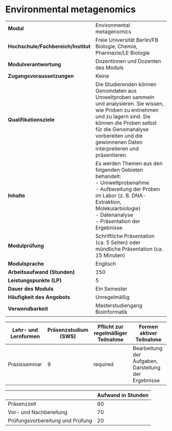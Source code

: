 # Environmental metagenomics
|                                    |   |
|------------------------------------|---|
|**Modul**                           | Environmental metagenomics |
|**Hochschule/Fachbereich/Institut** | Freie Universität Berlin/FB Biologie, Chemie, Pharmazie/LE Biologie |
|**Modulverantwortung**              | Dozentinnen und Dozenten des Moduls |
|**Zugangsvoraussetzungen**          | Keine |
|**Qualifikationsziele**             | Die Studierenden können Genomdaten aus Umweltproben sammeln und analysieren. Sie wissen, wie Proben zu entnehmen und zu lagern sind. Sie können die Proben selbst für die Genomanalyse vorbereiten und die gewonnenen Daten interpretieren und präsentieren. |
|**Inhalte**                         | Es werden Themen aus den folgenden Gebieten behandelt:<br>- Umweltprobenahme<br>- Aufbereitung der Proben im Labor (z. B. DNA-Extraktion, Molekularbiologie)<br>- Datenanalyse<br>- Präsentation der Ergebnisse |
|**Modulprüfung**                    | Schriftliche Präsentation (ca. 5 Seiten) oder mündliche Präsentation (ca. 15 Minuten) |
|**Modulsprache**                    | Englisch |
|**Arbeitsaufwand (Stunden)**        | 150 |
|**Leistungspunkte (LP)**            | 5 |
|**Dauer des Moduls**                | Ein Semester |
|**Häufigkeit des Angebots**         | Unregelmäßig |
|**Verwendbarkeit**                  | Masterstudiengang Bioinformatik |

| Lehr- und Lernformen | Präsenzstudium <br> (SWS) | Pflicht zur regelmäßiger Teilnahme | Formen aktiver Teilnahme |
| ---------------------|---------------------------|------------------------------------|------------------------- |
| Praxisseminar        | 9                         | required                           | Bearbeitung der Aufgaben, Darstellung der Ergebnisse |

|   | Aufwand in Stunden |
| - |--------------------|
| Präsenzzeit                              | 60    |
| Vor- und Nachbereitung                   | 70    |
| Prüfungsvorbereitung und Prüfung         | 20    |
